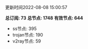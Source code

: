 更新时间2022-08-08 15:00:57

**总订阅: 73**
**总节点: 1748**
**有效节点: 644**
- ss节点: 395
- trojan节点: 190
- v2ray节点: 59
